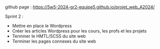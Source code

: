 github page : https://5w5-2024-gr2-equipe5.github.io/projet_web_A2024/

Sprint 2 : 
- Mettre en place le Wordpress
- Créer les articles Wordpress pour les cours, les profs et les projets
- Terminer le HMTL/SCSS du site web
- Terminer les pages connexes du site web